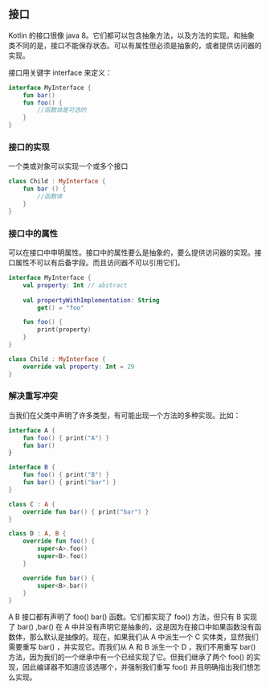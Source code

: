 ## 接口
Kotlin 的接口很像 java 8。它们都可以包含抽象方法，以及方法的实现。和抽象类不同的是，接口不能保存状态。可以有属性但必须是抽象的，或者提供访问器的实现。

接口用关键字 interface 来定义：

```kotlin
interface MyInterface {
	fun bar()
	fun foo() {
		//函数体是可选的
	}
}
```

### 接口的实现
一个类或对象可以实现一个或多个接口

```kotlin
class Child : MyInterface {
	fun bar () {
		//函数体
	}
}
```

### 接口中的属性
可以在接口中申明属性。接口中的属性要么是抽象的，要么提供访问器的实现。接口属性不可以有后备字段。而且访问器不可以引用它们。

```kotlin
interface MyInterface {
	val property: Int // abstract
	
	val propertyWithImplementation: String
		get() = "foo"

	fun foo() { 
		print(property)
	} 
}

class Child : MyInterface { 
	override val property: Int = 29
}
```

### 解决重写冲突
当我们在父类中声明了许多类型，有可能出现一个方法的多种实现。比如：

```kotlin
interface A {
    fun foo() { print("A") }
    fun bar()
}

interface B {
    fun foo() { print("B") }
    fun bar() { print("bar") }
}

class C : A {
    override fun bar() { print("bar") }
}

class D : A, B {
    override fun foo() {
        super<A>.foo()
        super<B>.foo()
    }

    override fun bar() {
        super<B>.bar()
    }
}
```

A B 接口都有声明了 foo() bar() 函数。它们都实现了 foo() 方法，但只有 B 实现了 bar() ,bar() 在 A 中并没有声明它是抽象的，这是因为在接口中如果函数没有函数体，那么默认是抽像的。现在，如果我们从 A 中派生一个 C 实体类，显然我们需要重写 bar() ，并实现它。而我们从 A 和 B 派生一个 D ，我们不用重写 bar() 方法，因为我们的一个继承中有一个已经实现了它。但我们继承了两个 foo() 的实现，因此编译器不知道应该选哪个，并强制我们重写 foo() 并且明确指出我们想怎么实现。
